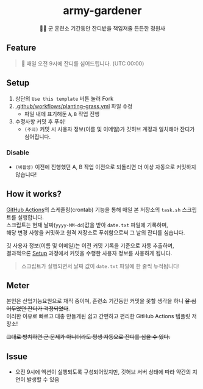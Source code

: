 <div align="center">

# army-gardener

👨‍🏭 군 훈련소 기간동안 잔디밭을 책임져줄 든든한 정원사

</div>

## Feature

> 🌱 매일 오전 9시에 잔디를 심어드립니다. (UTC 00:00)

## Setup

1. 상단의 `Use this template` 버튼 눌러 Fork
2. [.github/workflows/planting-grass.yml](.github/workflows/planting-grass.yml) 파일 수정
   - 파일 내에 표기해둔 `A`, `B` 작업 진행
3. 수정사항 커밋 후 푸쉬!
   - `(주의)` 커밋 시 사용자 정보(이름 및 이메일)가 깃허브 계정과 일치해야 잔디가 심어집니다.

### Disable

- `(비활성)` 이전에 진행했던 A, B 작업 이전으로 되돌리면 더 이상 자동으로 커밋하지 않습니다!

## How it works?

[GitHub Actions](https://github.com/features/actions)의 스케줄링(crontab) 기능을 통해 매일 본 저장소의 `task.sh` 스크립트를 실행합니다.  
스크립트는 현재 날짜(`yyyy-MM-dd`)값을 받아 `date.txt` 파일에 기록하며,  
해당 변경 사항을 커밋하고 원격 저장소로 푸쉬함으로써 그 날의 잔디를 심습니다.  

깃 사용자 정보(이름 및 이메일)는 이전 커밋 기록을 기준으로 자동 추출하며,  
결과적으론 [Setup](#setup) 과정에서 커밋을 수행한 사용자 정보를 사용하게 됩니다.

> 스크립트가 실행되면서 날짜 값이 `date.txt` 파일에 한 줄씩 누적됩니다!

## Meter

본인은 산업기능요원으로 재직 중이며, 훈련소 기간동안 커밋을 못할 생각을 하니 ~~잘 심어두었던 잔디가 걱정되었다~~.  
이러한 이유로 빠르고 대충 만들게된 쉽고 간편하고 편리한 GitHub Actions 템플릿 저장소!

~~그대로 방치하면 군 문제가 아니더라도 평생 자동으로 잔디를 심을 수 있다.~~

## Issue

- 오전 9시에 액션이 실행되도록 구성되어있지만, 깃허브 서버 상태에 따라 약간의 지연이 발생할 수 있음

